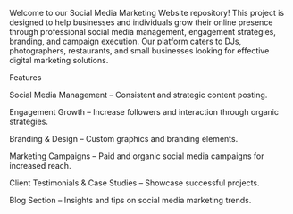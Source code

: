 Welcome to our Social Media Marketing Website repository! This project is designed to help businesses and individuals grow their online presence through professional social media management, engagement strategies, branding, and campaign execution. Our platform caters to DJs, photographers, restaurants, and small businesses looking for effective digital marketing solutions.

Features

Social Media Management – Consistent and strategic content posting.

Engagement Growth – Increase followers and interaction through organic strategies.

Branding & Design – Custom graphics and branding elements.

Marketing Campaigns – Paid and organic social media campaigns for increased reach.

Client Testimonials & Case Studies – Showcase successful projects.

Blog Section – Insights and tips on social media marketing trends.
